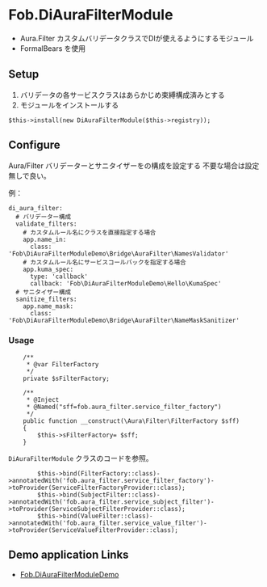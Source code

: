 # Fob.DiAuraFilterModule

- Aura.Filter カスタムバリデータクラスでDIが使えるようにするモジュール
- FormalBears を使用

## Setup

1. バリデータの各サービスクラスはあらかじめ束縛構成済みとする
2. モジュールをインストールする
   
```
$this->install(new DiAuraFilterModule($this->registry));
```

## Configure

Aura/Filter バリデーターとサニタイザーをの構成を設定する
不要な場合は設定無しで良い。

例：
```
di_aura_filter:
  # バリデーター構成
  validate_filters:
    # カスタムルール名にクラスを直接指定する場合
    app.name_in:
      class: 'Fob\DiAuraFilterModuleDemo\Bridge\AuraFilter\NamesValidator'
    # カスタムルール名にサービスコールバックを指定する場合
    app.kuma_spec:
      type: 'callback'
      callback: 'Fob\DiAuraFilterModuleDemo\Hello\KumaSpec'
  # サニタイザー構成
  sanitize_filters:
    app.name_mask:
      class: 'Fob\DiAuraFilterModuleDemo\Bridge\AuraFilter\NameMaskSanitizer'
```

### Usage

```
    /**
     * @var FilterFactory
     */
    private $sFilterFactory;

    /**
     * @Inject
     * @Named("sff=fob.aura_filter.service_filter_factory")
     */
    public function __construct(\Aura\Filter\FilterFactory $sff)
    {
        $this->sFilterFactory= $sff;
    }
```


`DiAuraFilterModule` クラスのコードを参照。

```
        $this->bind(FilterFactory::class)->annotatedWith('fob.aura_filter.service_filter_factory')->toProvider(ServiceFilterFactoryProvider::class);
        $this->bind(SubjectFilter::class)->annotatedWith('fob.aura_filter.service_subject_filter')->toProvider(ServiceSubjectFilterProvider::class);
        $this->bind(ValueFilter::class)->annotatedWith('fob.aura_filter.service_value_filter')->toProvider(ServiceValueFilterProvider::class);
```

## Demo application Links

- [Fob\.DiAuraFilterModuleDemo](https://github.com/kumamidori/Fob.DiAuraFilterModuleDemo)
